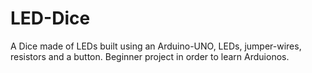 # LED-Dice
A Dice made of LEDs built using an Arduino-UNO, LEDs, jumper-wires, resistors and a button. Beginner project in order to learn Arduionos.
